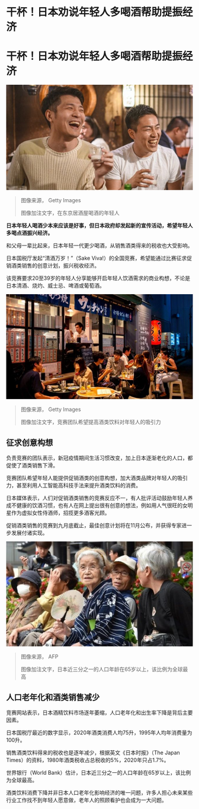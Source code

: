# 干杯！日本劝说年轻人多喝酒帮助提振经济

#  干杯！日本劝说年轻人多喝酒帮助提振经济


![在东京居酒屋喝酒的年轻人](_126358145_gettyimages-1227451753.jpg)

> 图像来源，  Getty Images
>
> 图像加注文字，在东京居酒屋喝酒的年轻人

**日本年轻人喝酒少本来应该是好事，但日本政府却发起新的宣传活动，希望年轻人多喝点酒振兴经济。**

和父母一辈比起来，日本年轻一代更少喝酒，从销售酒类得来的税收也大受影响。

日本国税厅发起“清酒万岁！”（Sake Viva!）的全国竞赛，希望能通过比赛征求促销酒类销售的创意计划，振兴税收经济。

该竞赛要求20至39岁的年轻人分享能够开启年轻人饮酒需求的商业构想，不论是日本清酒、烧灼、威士忌、啤酒或葡萄酒。

![居酒屋](_126357829_gettyimages-1227855978.jpg)

> 图像来源，  Getty Images
>
> 图像加注文字，竞赛团队希望提高酒类饮料对年轻人的吸引力

##  征求创意构想

负责竞赛的团队表示，新冠疫情期间生活习惯改变，加上日本逐渐老化的人口，都促使了酒类销售下滑。

竞赛团队希望年轻人能提供促销酒类的创意构想，加大酒类品牌对年轻人的吸引力，甚至利用人工智能高科技手法来提升酒类饮料的消费。

日本媒体表示，人们对促销酒类销售的竞赛反应不一，有人批评活动鼓励年轻人养成不健康的饮酒习惯，也有人在网上提出很有创意的想法，例如用人气很旺的女明星作为虚拟女性侍酒师，招揽更多酒客光顾。

促销酒类销售的竞赛到九月底截止，最佳创意计划将在11月公布，并获得专家进一步发展付诸实现。

![日本老年人](_126364273_mediaitem81667522.jpg)

> 图像来源，  AFP
>
> 图像加注文字，日本近三分之一的人口年龄在65岁以上，该比例为全球最高

##  人口老年化和酒类销售减少

竞赛网站表示，日本酒精饮料市场逐年萎缩，人口老年化和出生率下降是背后主要因素。

日本国税厅最近的数字显示，2020年酒类消费人均75升，1995年人均年消费量为100升。

销售酒类饮料得来的税收也是逐年减少，根据英文《日本时报》（The Japan Times）的资料，1980年酒类税收占总税收的5%，2020年只占1.7%。

世界银行（World Bank）估计，日本近三分之一的人口年龄在65岁以上，该比例为全球最高。

酒类饮料消费下降并非日本人口老年化影响经济的唯一问题，许多人担心未来某些行业工作找不到年轻人愿意做，老年人的照顾看护也会成为一大问题。


